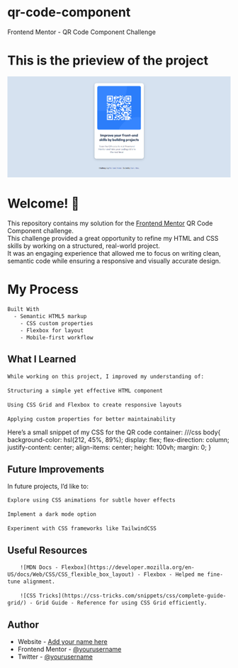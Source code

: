 # qr-code-component
 Frontend Mentor - QR Code Component Challenge

# This is the prieview of the project
![Preview of the project](./preview.jpg)

# Welcome! 👋

This repository contains my solution for the [Frontend Mentor](https://www.frontendmentor.io) QR Code Component challenge.  
This challenge provided a great opportunity to refine my HTML and CSS skills by working on a structured, real-world project.  
It was an engaging experience that allowed me to focus on writing clean, semantic code while ensuring a responsive and visually accurate design.

# My Process

    Built With
      - Semantic HTML5 markup
        - CSS custom properties
        - Flexbox for layout
        - Mobile-first workflow

## What I Learned
    While working on this project, I improved my understanding of:

    Structuring a simple yet effective HTML component

    Using CSS Grid and Flexbox to create responsive layouts

    Applying custom properties for better maintainability

 Here’s a small snippet of my CSS for the QR code container:
///css
    body{
    background-color: hsl(212, 45%, 89%);
    display: flex;
    flex-direction: column;
    justify-content: center;
    align-items: center;
    height: 100vh;
    margin: 0;
}

## Future Improvements

In future projects, I’d like to:

    Explore using CSS animations for subtle hover effects

    Implement a dark mode option

    Experiment with CSS frameworks like TailwindCSS

##  Useful Resources
        ![MDN Docs - Flexbox](https://developer.mozilla.org/en-US/docs/Web/CSS/CSS_flexible_box_layout) - Flexbox - Helped me fine-tune alignment.

        ![CSS Tricks](https://css-tricks.com/snippets/css/complete-guide-grid/) - Grid Guide - Reference for using CSS Grid efficiently.

## Author

- Website - [Add your name here](https://www.your-site.com)
- Frontend Mentor - [@yourusername](https://www.frontendmentor.io/profile/yourusername)
- Twitter - [@yourusername](https://www.twitter.com/yourusername)